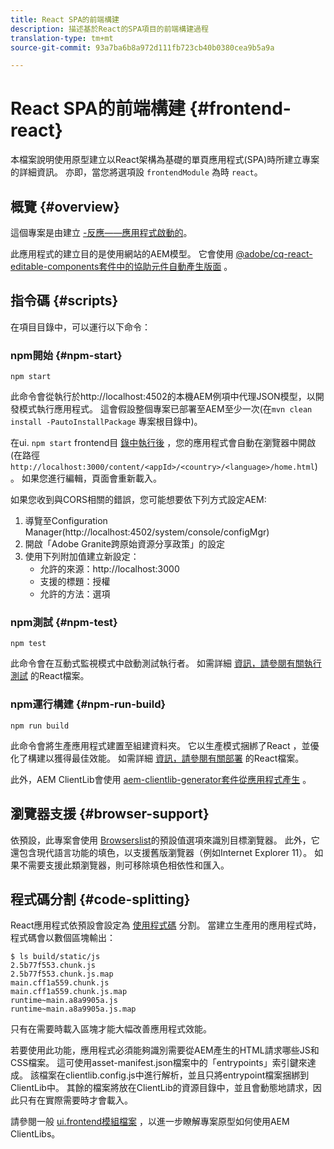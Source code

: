 ```yaml
---
title: React SPA的前端構建
description: 描述基於React的SPA項目的前端構建過程
translation-type: tm+mt
source-git-commit: 93a7ba6b8a972d111fb723cb40b0380cea9b5a9a

---
```



# React SPA的前端構建 {#frontend-react}

本檔案說明使用原型建立以React架構為基礎的單頁應用程式(SPA)時所建立專案的詳細資訊。 亦即，當您將選項設 `frontendModule` 為時 `react`。

## 概覽 {#overview}

這個專案是由建立 [-反應——應用程式啟動的](https://github.com/facebook/create-react-app)。

此應用程式的建立目的是使用網站的AEM模型。 它會使用 [@adobe/cq-react-editable-components套件中的協助元件自動產生版面](https://www.npmjs.com/package/@adobe/cq-react-editable-components) 。

## 指令碼 {#scripts}

在項目目錄中，可以運行以下命令：

### npm開始 {#npm-start}

```
npm start
```

此命令會從執行於http://localhost:4502的本機AEM例項中代理JSON模型，以開發模式執行應用程式。 這會假設整個專案已部署至AEM至少一次(在`mvn clean install -PautoInstallPackage` 專案根目錄中)。

在ui. `npm start` frontend目 [錄中執行後](uifrontend.md) ，您的應用程式會自動在瀏覽器中開啟(在路徑 `http://localhost:3000/content/<appId>/<country>/<language>/home.html`)。 如果您進行編輯，頁面會重新載入。

如果您收到與CORS相關的錯誤，您可能想要依下列方式設定AEM:

1. 導覽至Configuration Manager(http://localhost:4502/system/console/configMgr)
1. 開啟「Adobe Granite跨原始資源分享政策」的設定
1. 使用下列附加值建立新設定：
   * 允許的來源：http://localhost:3000
   * 支援的標題：授權
   * 允許的方法：選項

### npm測試 {#npm-test}

```
npm test
```

此命令會在互動式監視模式中啟動測試執行者。 如需詳細 [資訊，請參閱有關執行測試](https://facebook.github.io/create-react-app/docs/running-tests) 的React檔案。

### npm運行構建 {#npm-run-build}

```
npm run build
```

此命令會將生產應用程式建置至組建資料夾。 它以生產模式捆綁了React ，並優化了構建以獲得最佳效能。 如需詳細 [資訊，請參閱有關部署](https://facebook.github.io/create-react-app/docs/deployment) 的React檔案。

此外，AEM ClientLib會使用 [aem-clientlib-generator套件從應用程式產生](https://github.com/wcm-io-frontend/aem-clientlib-generator) 。

## 瀏覽器支援 {#browser-support}

依預設，此專案會使用 [Browserslist](https://github.com/browserslist/browserslist)的預設值選項來識別目標瀏覽器。 此外，它還包含現代語言功能的填色，以支援舊版瀏覽器（例如Internet Explorer 11）。 如果不需要支援此類瀏覽器，則可移除填色相依性和匯入。

## 程式碼分割 {#code-splitting}

React應用程式依預設會設定為 [使用程式碼](https://webpack.js.org/guides/code-splitting) 分割。 當建立生產用的應用程式時，程式碼會以數個區塊輸出：

```
$ ls build/static/js
2.5b77f553.chunk.js
2.5b77f553.chunk.js.map
main.cff1a559.chunk.js
main.cff1a559.chunk.js.map
runtime~main.a8a9905a.js
runtime~main.a8a9905a.js.map
```

只有在需要時載入區塊才能大幅改善應用程式效能。

若要使用此功能，應用程式必須能夠識別需要從AEM產生的HTML請求哪些JS和CSS檔案。 這可使用asset-manifest.json檔案中的「entrypoints」索引鍵來達成。 該檔案在clientlib.config.js中進行解析，並且只將entrypoint檔案捆綁到ClientLib中。 其餘的檔案將放在ClientLib的資源目錄中，並且會動態地請求，因此只有在實際需要時才會載入。

請參閱一般 [ui.frontend模組檔案](uifrontend.md#clientlibs) ，以進一步瞭解專案原型如何使用AEM ClientLibs。
